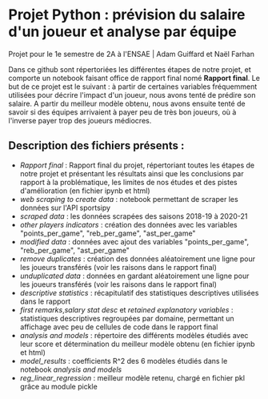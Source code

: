 # Projet Python : prévision du salaire d'un joueur et analyse par équipe
Projet pour le 1e semestre de 2A à l'ENSAE | Adam Guiffard et Naël Farhan

Dans ce github sont répertoriées les différentes étapes de notre projet, et comporte un notebook faisant office de rapport final nomé **Rapport final**.
Le but de ce projet est le suivant : à partir de certaines variables fréquemment utilisées pour décrire l'impact d'un joueur, nous avons tenté de prédire son salaire. A partir du meilleur modèle obtenu, nous avons ensuite tenté de savoir si des équipes arrivaient à payer peu de très bon joueurs, où à l'inverse payer trop des joueurs médiocres.

## Description des fichiers présents :
- *Rapport final* : Rapport final du projet, répertoriant toutes les étapes de notre projet et présentant les résultats ainsi que les conclusions par rapport à la problématique, les limites de nos études et des pistes d'amélioration (en fichier ipynb et html)
- *web scraping to create data* : notebook permettant de scraper les données sur l'API sportsipy 
- *scraped data* : les données scrapées des saisons 2018-19 à 2020-21
- *other players indicators* : création des données avec les variables "points_per_game", "reb_per_game", "ast_per_game"
- *modified data* : données avec ajout des variables "points_per_game", "reb_per_game", "ast_per_game"
- *remove duplicates* : création des données  aléatoirement une ligne pour les joueurs transférés (voir les raisons dans le rapport final)
- *unduplicated data* : données en gardant aléatoirement une ligne pour les joueurs transférés (voir les raisons dans le rapport final)
- *descriptive statistics* : récapitulatif des statistiques descriptives utilisées dans le rapport
- *first remarks*,*salary stat desc* et *retained explanatory variables* : statistiques descriptives regroupées par domaine, permettant un affichage avec peu de cellules de code dans le rapport final
- *analysis and models* : répertoire des différents modèles étudiés avec leur score et détermination du meilleur modèle obtenu (en fichier ipynb et html)
- *model_results* : coefficients R^2 des 6 modèles étudiés dans le notebook *analysis and models*
- *reg_linear_regression* : meilleur modèle retenu, chargé en fichier pkl grâce au module pickle


